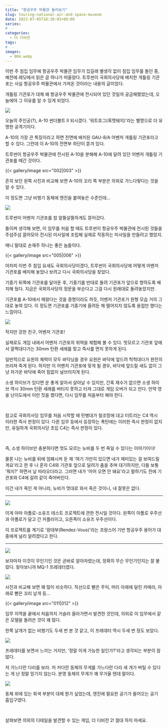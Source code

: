 ```yaml
---
title: "항공우주 박물관 둘러보기"
slug: touring-national-air-and-space-museum
date: 2023-07-05T18:30:03+09:00
series:
#  - 
categories:
  - 더 디비전
tags:
#  - 
images:
  - 004.webp
---
```


이번 주 침입 임무에 항공우주 박물관 임무가 있길래 별생각 없이 침입 임무를 돌던 중, 예전에 레딧에서 읽은 글 하나가 떠올랐다. 트루썬이 국회의사당에 배치한 개틀링 기관포는 사실 항공우주 박물관에서 가져온 것이라는 내용의 글이었다.

개틀링 기관포가 대체 왜 항공우주 박물관에 전시되어 있던 것일까 궁금해했었는데, 오늘에야 그 이유를 알 수 있게 되었다.

![](001.webp)

오늘의 주인공(?), A-10 썬더볼트 Ⅱ 되시겠다. '워트호그(혹멧돼지)'라는 별명으로 더 유명한 공격기이다.

A-10의 가장 큰 특징이라고 하면 전면에 배치된 GAU-8/A 어벤저 개틀링 기관포라고 할 수 있다. 그런데 이 A-10의 전면부 하단이 뜯겨 있다.

트루썬이 항공우주 박물관에 전시된 A-10을 분해해 A-10에 달려 있던 어벤저 개틀링 기관포를 떼간 것이다.

{{< gallery/image src="002|003" >}}

흔히 보던 왼쪽 사진과 비교해 보면 A-10의 꼬리 쪽 부분은 의외로 가느다랗다는 것을 알 수 있다.

이 정도면 그냥 비행기 동체에 엔진을 붙여놓은 수준인데...

![](004.webp)

트루썬이 어벤저 기관포를 참 알뜰살뜰하게도 뜯어갔다.

돌이켜 생각해 보면, 이 임무를 처음 할 때도 트루썬이 항공우주 박물관에 전시된 것들을 주섬주섬 끌어모아 전시된 미사일에 조립해 실제로 작동하는 미사일을 만들려고 했었지.

매니 말대로 손재주 하나는 좋은 놈들이다.

{{< gallery/image src="005|006" >}}

어차피 이번 주 침입 요새도 국회의사당이겠다, 트루썬이 국회의사당에 어떻게 어벤저 기관포를 배치해 놓았나 보려고 다시 국회의사당을 찾았다.

기중기 뒤쪽에 기관포를 달아둔 후, 기중기를 반대로 돌려 기관포가 앞으로 향하도록 배치해 뒀다. 지금은 국회의사당의 정문을 부순다고 그걸 다시 원래대로 돌려놓았지만.

기관포를 A-10에서 떼왔다는 것을 증명이라도 하듯, 어벤저 기관포가 원형 모습 거의 그대로 놓여 있다. 이 정도면 기관포를 기중기에 올려둔 채 떨어지지 않도록 용접만 했다는 느낌이다.

![](007.webp)

작지만 강한 친구, 어벤저 기관포!

실제로도 게임 내에서 어벤저 기관포의 위력을 체험해 볼 수 있다. 멋모르고 기관포 앞에서 깔짝대다가는 30mm 탄환 세례를 맞고 즉사를 면치 못하게 된다.

일반적으로 요원의 체력이 모두 바닥났을 경우 요원은 바닥에 엎드려 헉헉대다가 완전히 쓰러져 죽게 된다. 하지만 이 어벤저 기관포에 맞게 될 경우, 바닥에 엎드릴 새도 없이 그냥 차가운 바닥에 죽어 힘없이 널브러지게 된다.

소생 하이브가 있다면 운 좋게 알아서 살아날 수 있지만, 간혹 재수가 없으면 소생 하이브 역시 30mm 탄환 세례를 버티지 못하고 터져 그대로 게임 오버가 되고 만다. 만약 영웅 난이도에서 이런 짓을 했다면, 다시 임무를 처음부터 해야 한다.

&nbsp;

참고로 국회의사당 임무를 처음 시작할 때 민병대가 철조망에 대고 터트리는 C4 역시 이러한 즉사 판정이 있다. 다른 임무 등에서 등장하는 폭탄에는 이러한 즉사 판정이 없지만, 유일하게 국회의사당 초입 C4는 즉사 판정이 있다.

&nbsp;

즉, 소생 하이브만 충분하다면 멋도 모르는 뉴비를 두 번 죽일 수 있다는 이야기이다!

물론 나는 뉴비를 뒤에 엄폐시켜 둔 채 '여기 가만히 있으면 내가 재미있는 걸 보여드릴게요'라고 한 후 나 혼자 C4와 기관포 앞으로 달려가 춤을 추며 대기하지만, 다들 보통 '뭐지?' 하면서 날 따라오더라고. 그러면 내가 '어어 오면 안 돼요'라고 말하기도 전에 기관포와 C4에 갈려 같이 죽어버린다.

이건 내가 죽인 게 아니라, 뉴비가 멋대로 와서 죽은 것이니, 내 잘못은 없다.

***

![](008.webp)

이게 아마 아폴로-소유즈 테스트 프로젝트에 관한 전시일 것이다. 왼쪽이 아폴로 우주선과 아폴로가 달고 간 커플러이고, 오른쪽이 소유즈 우주선이다.

이 프로젝트를 계기로 '랑데부(Rendez-Vous)'라는 프랑스어 기반 항공우주 용어가 대중에게 널리 알려졌다고 한다.

***

![](009.webp)

보자마자 이것이 무인기인 것은 곧바로 알아차렸는데, 정확히 무슨 무인기인지는 잘 몰랐다. 찾아보니까 MQ-1 프레데터였다.

![](010.webp)

사진과 비교해 보면 꽤 많이 비슷하다. 직선으로 뻗은 주익, 머리 아래에 달린 카메라, 아래로 뻗은 꼬리 날개 등...

{{< gallery/image src="011|012" >}}

임무 지역을 끝에서 처음까지 거슬러 올라가면서 발견한 것인데, 의외로 이 임무에서 같은 모델을 돌려쓴 것이 꽤 많다.

한쪽 날개가 없는 비행기도 두세 번 본 것 같고, 이 프레데터 역시 두세 번 정도 보았다.

![](013.webp)

프레데터를 보면서 느끼는 거지만, '정말 이게 가능한 일인가?'라고 생각되는 부분이 참 많다.

저 가느다란 다리를 보라. 저 커다란 동체의 무게를 가느다란 다리 세 개가 버틸 수 있다는 게 난 정말 믿기지 않는다. 분명 동체의 무게가 꽤 무거울 텐데 말이다.

![](014.webp)

동체 위에 있는 회색 부분이 대체 뭔가 싶었는데, 엔진에 필요한 공기가 들어오는 공기 흡입구였다.

&nbsp;

살펴보면 의외의 디테일을 발견할 수 있는 게임, 더 디비전 2! 절대 하지 마세요.
